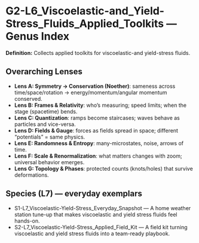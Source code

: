 # G2-L6_Viscoelastic-and_Yield-Stress_Fluids_Applied_Toolkits — Genus Index
**Definition:** Collects applied toolkits for viscoelastic-and yield-stress fluids.

## Overarching Lenses

- **Lens A: Symmetry -> Conservation (Noether)**: sameness across time/space/rotation → energy/momentum/angular momentum conserved.
- **Lens B: Frames & Relativity**: who’s measuring; speed limits; when the stage (spacetime) bends.
- **Lens C: Quantization**: ramps become staircases; waves behave as particles and vice-versa.
- **Lens D: Fields & Gauge**: forces as fields spread in space; different “potentials” = same physics.
- **Lens E: Randomness & Entropy**: many-microstates, noise, arrows of time.
- **Lens F: Scale & Renormalization**: what matters changes with zoom; universal behavior emerges.
- **Lens G: Topology & Phases**: protected counts (knots/holes) that survive deformations.

## Species (L7) — everyday exemplars
- S1-L7_Viscoelastic-Yield-Stress_Everyday_Snapshot — A home weather station tune-up that makes viscoelastic and yield stress fluids feel hands-on.
- S2-L7_Viscoelastic-Yield-Stress_Applied_Field_Kit — A field kit turning viscoelastic and yield stress fluids into a team-ready playbook.
